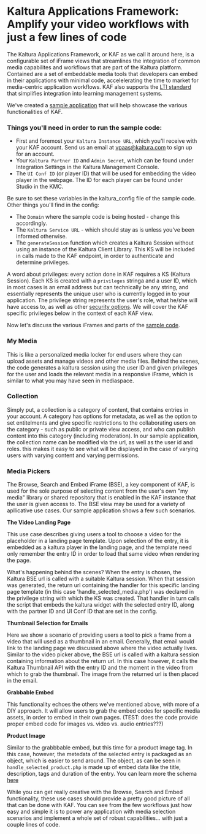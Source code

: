 # Kaltura Applications Framework: Amplify your video workflows with just a few lines of code #

The Kaltura Applications Framework, or KAF as we call it around here, is a configurable set of iFrame views that streamlines the integration of common media capabilites and workflows that are part of the Kaltura platform. Contained are a set of embeddable media tools that developers can embed in their applications with minimal code, accelelerating the time to market for media-centric application workflows. 
KAF also supports the [LTI standard](https://en.wikipedia.org/wiki/Learning_Tools_Interoperability) that simplifies integration into learning management systems. 

We've created a [sample application](link) that will help showcase the various functionalities of KAF. 

### Things you'll need in order to run the sample code: ###

- First and foremost your `Kaltura Instance URL`, which you'll receive with your KAF account. Send us an email at vpaas@kaltura.com to sign up for an account. 
- Your `Kaltura Partner ID` and `Admin Secret`, which can be found under Integration Settings in the Kaltura Management Console. 
- The `UI Conf ID` (or player ID) that will be used for embedding the video player in the webpage. The ID for each player can be found under Studio in the KMC. 

Be sure to set these variables in the kaltura_config file of the sample code. Other things you'll find in the config: 
- The `Domain` where the sample code is being hosted - change this accordingly.
- The `Kaltura Service URL` - which should stay as is unless you've been informed otherwise. 
- The `generateSession` function which creates a Kaltura Session without using an instance of the Kaltura Client Library. This KS will be included in calls made to the KAF endpoint, in order to authenticate and determine privileges. 

A word about privileges: every action done in KAF requires a KS (Kaltura Session). Each KS is created with a `privileges` stringa and a user ID, which in most cases is an email address but can technically be any string, and essentially represents the unique user who is currently logged in to your application. The privilege string represents the user's role, what he/she will have access to, as well as other [security options](https://knowledge.kaltura.com/kaltura-mediaspacekaltura-application-framework-kaf-roles-and-permissions). We will cover the KAF specific privileges below in the context of each KAF view.

Now let's discuss the various iFrames and parts of the [sample code](link). 

### My Media ###

This is like a personalized media locker for end users where they can upload assets and manage videos and other media files. 
Behind the scenes, the code  generates a kaltura session using the user ID and given privileges for the user and loads the relevant media in a responsive iFrame, which is similar to what you may have seen in mediaspace. 

### Collection ###

Simply put, a collection is a category of content, that contains entries in your account. A category has options for metadata, as well as the option to set entitelments and give specific restrictions to the collaborating users on the category - such as public or private view access, and who can publish content into this category (including moderation). In our sample application, the collection name can be modified via the url, as well as the user id and roles. this makes it easy to see what will be displayed in the case of varying users with varying content and varying permissions. 

### Media Pickers ###

The Browse, Search and Embed iFrame (BSE), a key component of KAF, is used for the sole purpose of selecting content from the user's own "my media" library or shared repository that is enabled in the KAF instance that the user is given access to. The BSE view may be used for a variety of apllicative use cases. Our sample application shows a few such scenarios. 

**The Video Landing Page**

This use case describes giving users a tool to choose a video for the placeholder in a landing page template. Upon selection of the entry, it is embedded as a kaltura player in the landing page, and the template need only remember the entry ID in order to load that same video when rendering the page. 

What's happening behind the scenes? When the entry is chosen, the Kaltura BSE url is called with a suitable Kaltura session. When that session was generated, the return url containing the handler for this specific landing page template (in this case 'handle_selected_media.php') was declared in the privilege string with which the KS was created. That handler in turn calls the script that embeds the kaltura widget with the selected entry ID, along with the partner ID and UI Conf ID that are set in the config. 

**Thumbnail Selection for Emails**

Here we show a scenario of providing users a tool to pick a frame from a video that will used as a thumbnail in an email. Generally, that email would link to the landing page we discussed above where the video actually lives. 
Similar to the video picker above, the BSE url is called with a kaltura session containing information about the return url. In this case however, it calls the Kaltura Thumbnail API with the entry ID and the moment in the video from which to grab the thumbnail. The image from the returned url is then placed in the email. 

**Grabbable Embed**

This functionality echoes the others we've mentioned above, with more of a DIY approach. It will allow users to grab the embed codes for specific media assets, in order to embed in their own pages. (TEST: does the code provide proper embed code for images vs. video vs. audio entries???)

**Product Image**

Similar to the grabbbable embed, but this time for a product image tag. In this case, however, the metedata of the selected entry is packaged as an object, which is easier to send around. The object, as can be seen in `handle_selected_product.php` is made up of embed data like the title, description, tags and duration of the entry. You can learn more the schema [here](https://developers.google.com/search/docs/data-types/video)


While you can get really creative with the Browse, Search and Embed functionality, these use cases should provide a pretty good picture of all that can be done with KAF. You can see from the few workflows just how easy and simple it is to power any application with media selection scenarios and implement a whole set of robust capabilities... with just a couple lines of code. 

